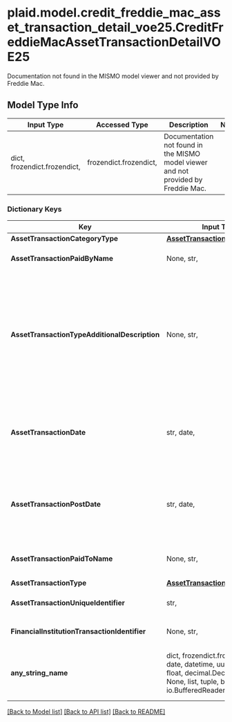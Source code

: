 # plaid.model.credit_freddie_mac_asset_transaction_detail_voe25.CreditFreddieMacAssetTransactionDetailVOE25

Documentation not found in the MISMO model viewer and not provided by Freddie Mac.

## Model Type Info
Input Type | Accessed Type | Description | Notes
------------ | ------------- | ------------- | -------------
dict, frozendict.frozendict,  | frozendict.frozendict,  | Documentation not found in the MISMO model viewer and not provided by Freddie Mac. | 

### Dictionary Keys
Key | Input Type | Accessed Type | Description | Notes
------------ | ------------- | ------------- | ------------- | -------------
**AssetTransactionCategoryType** | [**AssetTransactionCategoryType**](AssetTransactionCategoryType.md) | [**AssetTransactionCategoryType**](AssetTransactionCategoryType.md) |  | 
**AssetTransactionPaidByName** | None, str,  | NoneClass, str,  | Populate with who did the transaction. | 
**AssetTransactionTypeAdditionalDescription** | None, str,  | NoneClass, str,  | FI Provided - examples are atm, cash, check, credit, debit, deposit, directDebit, directDeposit, dividend, fee, interest, other, payment, pointOfSale, repeatPayment, serviceCharge, transfer. | 
**AssetTransactionDate** | str, date,  | str,  | Asset Transaction Date. | value must conform to RFC-3339 full-date YYYY-MM-DD
**AssetTransactionPostDate** | str, date,  | str,  | Asset Transaction Post Date. | value must conform to RFC-3339 full-date YYYY-MM-DD
**AssetTransactionPaidToName** | None, str,  | NoneClass, str,  | Populate with for whom the transaction is done. | 
**AssetTransactionType** | [**AssetTransactionType**](AssetTransactionType.md) | [**AssetTransactionType**](AssetTransactionType.md) |  | 
**AssetTransactionUniqueIdentifier** | str,  | str,  | A vendor created unique Identifier. | 
**FinancialInstitutionTransactionIdentifier** | None, str,  | NoneClass, str,  | FI provided Transaction Identifier. | 
**any_string_name** | dict, frozendict.frozendict, str, date, datetime, uuid.UUID, int, float, decimal.Decimal, bool, None, list, tuple, bytes, io.FileIO, io.BufferedReader,  | frozendict.frozendict, str, decimal.Decimal, BoolClass, NoneClass, tuple, bytes, FileIO | any string name can be used but the value must be the correct type | [optional]

[[Back to Model list]](../../README.md#documentation-for-models) [[Back to API list]](../../README.md#documentation-for-api-endpoints) [[Back to README]](../../README.md)

